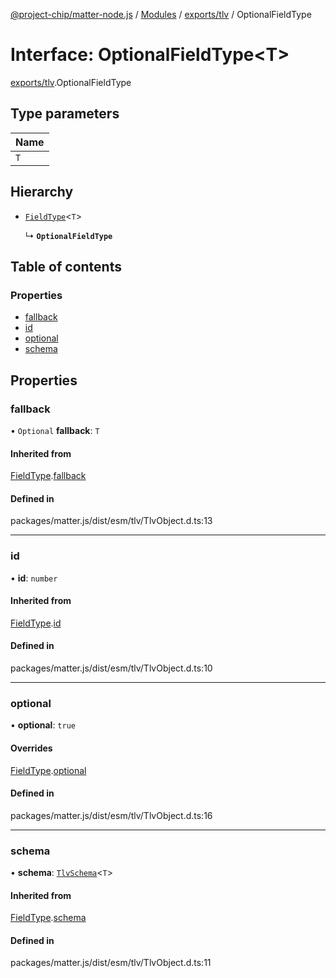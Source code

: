 [@project-chip/matter-node.js](../README.md) / [Modules](../modules.md) / [exports/tlv](../modules/exports_tlv.md) / OptionalFieldType

# Interface: OptionalFieldType<T\>

[exports/tlv](../modules/exports_tlv.md).OptionalFieldType

## Type parameters

| Name |
| :------ |
| `T` |

## Hierarchy

- [`FieldType`](exports_tlv.FieldType.md)<`T`\>

  ↳ **`OptionalFieldType`**

## Table of contents

### Properties

- [fallback](exports_tlv.OptionalFieldType.md#fallback)
- [id](exports_tlv.OptionalFieldType.md#id)
- [optional](exports_tlv.OptionalFieldType.md#optional)
- [schema](exports_tlv.OptionalFieldType.md#schema)

## Properties

### fallback

• `Optional` **fallback**: `T`

#### Inherited from

[FieldType](exports_tlv.FieldType.md).[fallback](exports_tlv.FieldType.md#fallback)

#### Defined in

packages/matter.js/dist/esm/tlv/TlvObject.d.ts:13

___

### id

• **id**: `number`

#### Inherited from

[FieldType](exports_tlv.FieldType.md).[id](exports_tlv.FieldType.md#id)

#### Defined in

packages/matter.js/dist/esm/tlv/TlvObject.d.ts:10

___

### optional

• **optional**: ``true``

#### Overrides

[FieldType](exports_tlv.FieldType.md).[optional](exports_tlv.FieldType.md#optional)

#### Defined in

packages/matter.js/dist/esm/tlv/TlvObject.d.ts:16

___

### schema

• **schema**: [`TlvSchema`](../classes/exports_tlv.TlvSchema.md)<`T`\>

#### Inherited from

[FieldType](exports_tlv.FieldType.md).[schema](exports_tlv.FieldType.md#schema)

#### Defined in

packages/matter.js/dist/esm/tlv/TlvObject.d.ts:11
